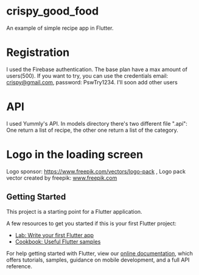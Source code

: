 # crispy_good_food
An example of simple recipe app in Flutter.

# Registration
I used the Firebase authentication. The base plan have a max amount of users(500). If you want to try, you can use the credentials email: crispy@gmail.com, password: PswTry1234. I'll soon add other users

# API
I used Yummly's API. In models directory there's two different file ".api": One return a list of recipe, the other one return a list of the category.

# Logo in the loading screen
Logo sponsor: https://www.freepik.com/vectors/logo-pack ,
Logo pack vector created by freepik: www.freepik.com

## Getting Started

This project is a starting point for a Flutter application.

A few resources to get you started if this is your first Flutter project:

- [Lab: Write your first Flutter app](https://flutter.dev/docs/get-started/codelab)
- [Cookbook: Useful Flutter samples](https://flutter.dev/docs/cookbook)

For help getting started with Flutter, view our
[online documentation](https://flutter.dev/docs), which offers tutorials,
samples, guidance on mobile development, and a full API reference.
